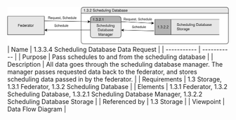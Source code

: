 ![1.3.3.4 Scheduling Database Data Request](TeamOneFiles/1.3.3.4%20Scheduling%20Database%20Data%20Request.svg)
<br>
| Name | 1.3.3.4 Scheduling Database Data Request |
| ----------- | ----------- |
| Purpose | Pass schedules to and from the scheduling database |
| Description | All data goes through the scheduling database manager. The manager passes requested data back to the federator, and stores scheduling data passed in by the federator. |
| Requirements | 1.3 Storage, 1.3.1 Federator, 1.3.2 Scheduling Database |
| Elements | 1.3.1 Federator, 1.3.2 Scheduling Database, 1.3.2.1 Scheduling Database Manager, 1.3.2.2 Scheduling Database Storage |
| Referenced by | 1.3 Storage |
| Viewpoint | Data Flow Diagram |
